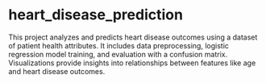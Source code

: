 # heart_disease_prediction
This project analyzes and predicts heart disease outcomes using a dataset of patient health attributes. It includes data preprocessing, logistic regression model training, and evaluation with a confusion matrix. Visualizations provide insights into relationships between features like age and heart disease outcomes.
